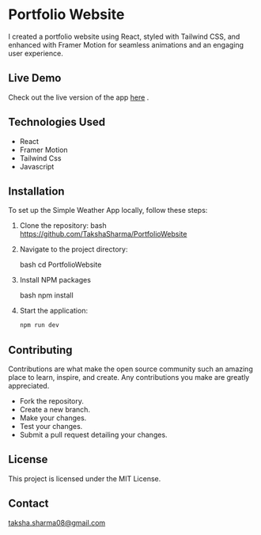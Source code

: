 # Portfolio Website

I created a portfolio website using React, styled with Tailwind CSS, and enhanced with Framer Motion for seamless animations and an engaging user experience.

## Live Demo

Check out the live version of the app [here](https://portfolio-website-eta-amber.vercel.app/) .

## Technologies Used

- React
- Framer Motion
- Tailwind Css
- Javascript

## Installation

To set up the Simple Weather App locally, follow these steps:

1. Clone the repository:
   bash
   https://github.com/TakshaSharma/PortfolioWebsite
   
2. Navigate to the project directory:

   bash
   cd PortfolioWebsite

3. Install NPM packages

   bash
   npm install

4. Start the application:

   ```bash
   npm run dev

## Contributing

Contributions are what make the open source community such an amazing place to learn, inspire, and create. Any contributions you make are greatly appreciated.

- Fork the repository.
- Create a new branch.
- Make your changes.
- Test your changes.
- Submit a pull request detailing your changes.


 ## License
 This project is licensed under the MIT License.

 ## Contact
 taksha.sharma08@gmail.com
